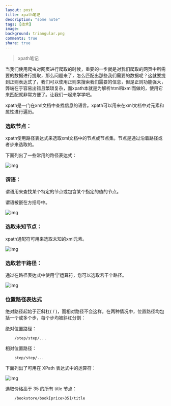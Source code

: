 ```yaml
---
layout: post
title: xpath笔记
description: "some note"
tags: [技术]
image:
background: triangular.png
comments: true
share: true
---
```


> xpath笔记

当我们使用爬虫对网页进行爬取的时候，重要的一步就是对我们爬取的网页中所需要的数据进行提取，那么问题来了，怎么匹配出那些我们需要的数据呢？这就要提到正则表达式了，我们可以使用正则来搜索我们需要的信息，但是正则功能强大，弊端在于容易出错且繁琐复杂，而xpath本就是为解析html和xml而做的，使用它来匹配就非常方便了。让我们一起来学学吧。

xpath是一门在xml文档中查找信息的语言。xpath可以用来在xml文档中对元素和属性进行遍历。

<!-- more -->

### 选取节点：

xpath使用路径表达式来选取xml文档中的节点或节点集。节点是通过沿着路径或者步来选取的。

下面列出了一些常用的路径表达式：

![img]({{site.url}}images/article/2016-5-9/1.png)

### 谓语：

谓语用来查找某个特定的节点或包含某个指定的值的节点。

谓语被嵌在方括号中。

![img]({{site.url}}images/article/2016-5-9/2.png)

### 选取未知节点：

xpath通配符可用来选取未知的xml元素。

![img]({{site.url}}images/article/2016-5-9/3.png)

### 选取若干路径：

通过在路径表达式中使用“|”运算符，您可以选取若干个路径。

![img]({{site.url}}images/article/2016-5-9/4.png)

### 位置路径表达式

绝对路径起始于正斜杠( / )，而相对路径不会这样。在两种情况中，位置路径均包括一个或多个步，每个步均被斜杠分割：

绝对位置路径：

```
	/step/step/...
```

相对位置路径：

```
	step/step/...
```

下面列出了可用在 XPath 表达式中的运算符：

![img]({{site.url}}images/article/2016-5-9/5.png)

选取价格高于 35 的所有 title 节点：

```
	/bookstore/book[price>35]/title
```
